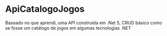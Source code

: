 # ApiCatalogoJogos
Baseado no que aprendi, uma API construída em .Net 5, CRUD básico como se fosse um catálogo de jogos em algumas tecnologias .NET
